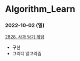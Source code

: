 # Algorithm_Learn
### 2022-10-02 (일)
[2828. 사과 담기 게임](https://www.acmicpc.net/problem/2828)
- 구현
- 그리디 알고리즘

